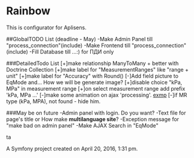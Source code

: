 Rainbow
=======
This is configurator for Aplisens.

##GlobalTODO List (deadline - May)
-Make Admin Panel till "process_connection"(include)
-Make Frontend till "process_connection"(include)
-Fill Database till ...:) for ПДИ only

###DetailedTodo List
[+]make relationship ManyToMany + better with Doctrine Collection
[+]make label for "MeasurementRanges" like "range + unit"
[+]make label for "Accuracy" with Round()
[-]Add field picture to EqMode and... How we will be generate image?
[+]disable choice "kPa, MPa" in measurement range 
[+]on select measurement range add prefix 'kPa, MPa ...'
[-]make some animation on ajax 'processing'. [exmp](http://stackoverflow.com/questions/2008507/jquery-ajax-request-wait-for-latest-request-to-finish)
[-]if MR type (kPa, MPA), not found - hide him. 


###May be on future
 -Admin panel with login. Do you want?
 -Text file for page's title or How make __multilanguage site__?
 -Exception message for "make bad on admin panel"
 -Make AJAX Search in "EqMode"

ta



A Symfony project created on April 20, 2016, 1:31 pm.
